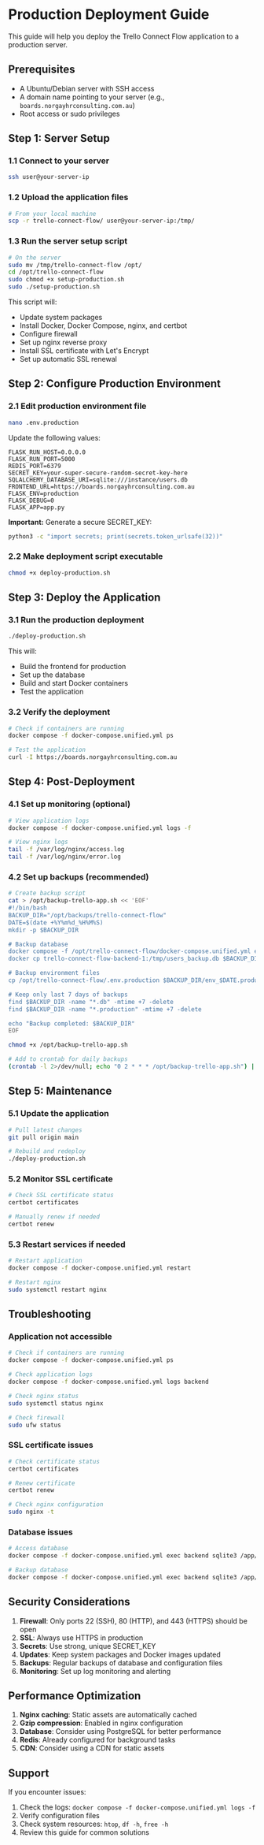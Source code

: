 # Production Deployment Guide

This guide will help you deploy the Trello Connect Flow application to a production server.

## Prerequisites

- A Ubuntu/Debian server with SSH access
- A domain name pointing to your server (e.g., `boards.norgayhrconsulting.com.au`)
- Root access or sudo privileges

## Step 1: Server Setup

### 1.1 Connect to your server
```bash
ssh user@your-server-ip
```

### 1.2 Upload the application files
```bash
# From your local machine
scp -r trello-connect-flow/ user@your-server-ip:/tmp/
```

### 1.3 Run the server setup script
```bash
# On the server
sudo mv /tmp/trello-connect-flow /opt/
cd /opt/trello-connect-flow
sudo chmod +x setup-production.sh
sudo ./setup-production.sh
```

This script will:
- Update system packages
- Install Docker, Docker Compose, nginx, and certbot
- Configure firewall
- Set up nginx reverse proxy
- Install SSL certificate with Let's Encrypt
- Set up automatic SSL renewal

## Step 2: Configure Production Environment

### 2.1 Edit production environment file
```bash
nano .env.production
```

Update the following values:
```env
FLASK_RUN_HOST=0.0.0.0
FLASK_RUN_PORT=5000
REDIS_PORT=6379
SECRET_KEY=your-super-secure-random-secret-key-here
SQLALCHEMY_DATABASE_URI=sqlite:///instance/users.db
FRONTEND_URL=https://boards.norgayhrconsulting.com.au
FLASK_ENV=production
FLASK_DEBUG=0
FLASK_APP=app.py
```

**Important:** Generate a secure SECRET_KEY:
```bash
python3 -c "import secrets; print(secrets.token_urlsafe(32))"
```

### 2.2 Make deployment script executable
```bash
chmod +x deploy-production.sh
```

## Step 3: Deploy the Application

### 3.1 Run the production deployment
```bash
./deploy-production.sh
```

This will:
- Build the frontend for production
- Set up the database
- Build and start Docker containers
- Test the application

### 3.2 Verify the deployment
```bash
# Check if containers are running
docker compose -f docker-compose.unified.yml ps

# Test the application
curl -I https://boards.norgayhrconsulting.com.au
```

## Step 4: Post-Deployment

### 4.1 Set up monitoring (optional)
```bash
# View application logs
docker compose -f docker-compose.unified.yml logs -f

# View nginx logs
tail -f /var/log/nginx/access.log
tail -f /var/log/nginx/error.log
```

### 4.2 Set up backups (recommended)
```bash
# Create backup script
cat > /opt/backup-trello-app.sh << 'EOF'
#!/bin/bash
BACKUP_DIR="/opt/backups/trello-connect-flow"
DATE=$(date +%Y%m%d_%H%M%S)
mkdir -p $BACKUP_DIR

# Backup database
docker compose -f /opt/trello-connect-flow/docker-compose.unified.yml exec -T backend sqlite3 /app/instance/users.db ".backup '/tmp/users_backup.db'"
docker cp trello-connect-flow-backend-1:/tmp/users_backup.db $BACKUP_DIR/users_$DATE.db

# Backup environment files
cp /opt/trello-connect-flow/.env.production $BACKUP_DIR/env_$DATE.production

# Keep only last 7 days of backups
find $BACKUP_DIR -name "*.db" -mtime +7 -delete
find $BACKUP_DIR -name "*.production" -mtime +7 -delete

echo "Backup completed: $BACKUP_DIR"
EOF

chmod +x /opt/backup-trello-app.sh

# Add to crontab for daily backups
(crontab -l 2>/dev/null; echo "0 2 * * * /opt/backup-trello-app.sh") | crontab -
```

## Step 5: Maintenance

### 5.1 Update the application
```bash
# Pull latest changes
git pull origin main

# Rebuild and redeploy
./deploy-production.sh
```

### 5.2 Monitor SSL certificate
```bash
# Check SSL certificate status
certbot certificates

# Manually renew if needed
certbot renew
```

### 5.3 Restart services if needed
```bash
# Restart application
docker compose -f docker-compose.unified.yml restart

# Restart nginx
sudo systemctl restart nginx
```

## Troubleshooting

### Application not accessible
```bash
# Check if containers are running
docker compose -f docker-compose.unified.yml ps

# Check application logs
docker compose -f docker-compose.unified.yml logs backend

# Check nginx status
sudo systemctl status nginx

# Check firewall
sudo ufw status
```

### SSL certificate issues
```bash
# Check certificate status
certbot certificates

# Renew certificate
certbot renew

# Check nginx configuration
sudo nginx -t
```

### Database issues
```bash
# Access database
docker compose -f docker-compose.unified.yml exec backend sqlite3 /app/instance/users.db

# Backup database
docker compose -f docker-compose.unified.yml exec backend sqlite3 /app/instance/users.db ".backup '/tmp/backup.db'"
```

## Security Considerations

1. **Firewall**: Only ports 22 (SSH), 80 (HTTP), and 443 (HTTPS) should be open
2. **SSL**: Always use HTTPS in production
3. **Secrets**: Use strong, unique SECRET_KEY
4. **Updates**: Keep system packages and Docker images updated
5. **Backups**: Regular backups of database and configuration files
6. **Monitoring**: Set up log monitoring and alerting

## Performance Optimization

1. **Nginx caching**: Static assets are automatically cached
2. **Gzip compression**: Enabled in nginx configuration
3. **Database**: Consider using PostgreSQL for better performance
4. **Redis**: Already configured for background tasks
5. **CDN**: Consider using a CDN for static assets

## Support

If you encounter issues:
1. Check the logs: `docker compose -f docker-compose.unified.yml logs -f`
2. Verify configuration files
3. Check system resources: `htop`, `df -h`, `free -h`
4. Review this guide for common solutions 